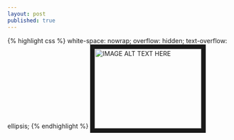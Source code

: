 ```yaml
---
layout: post
published: true
---
```

{% highlight css %}
white-space: nowrap; 
overflow: hidden;
text-overflow: ellipsis; 
{% endhighlight %}
<a href="http://www.youtube.com/watch?feature=player_embedded&v=YOUTUBE_VIDEO_ID_HERE
" target="_blank"><img src="http://img.youtube.com/vi/YOUTUBE_VIDEO_ID_HERE/0.jpg" 
alt="IMAGE ALT TEXT HERE" width="240" height="180" border="10" /></a>